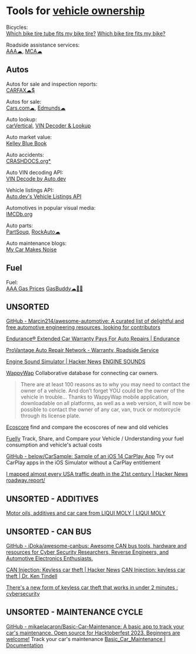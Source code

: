 
# Tools for [vehicle ownership](https://notageni.us/autos/)

Bicycles:  
[Which bike tire tube fits my bike tire?](https://explainmybike.com/tube.html)
[Which bike tire fits my bike?](https://explainmybike.com/tire.html)

Roadside assistance services:  
[AAA☁](https://www.aaa.com/),
[MCA☁](https://motorclubofamerica.com/)

## Autos

Autos for sale and inspection reports:  
[CARFAX☁$](https://www.carfax.com/)

Autos for sale:  
[Cars.com☁](https://www.cars.com/),
[Edmunds☁](https://www.edmunds.com/)

Auto lookup:  
[carVertical](https://www.carvertical.com/),
[VIN Decoder & Lookup](https://driving-tests.org/vin-decoder/)

Auto market value:  
[Kelley Blue Book](https://www.kbb.com/)

Auto accidents:  
[CRASHDOCS.org*](https://www.crashdocs.org/)

Auto VIN decoding API:  
[VIN Decode by Auto.dev](https://www.auto.dev/vin)

Vehicle listings API:  
[Auto.dev's Vehicle Listings API](https://www.auto.dev/listings)

Automotives in popular visual media:  
[IMCDb.org](https://imcdb.org/)

Auto parts:  
[PartSouq](https://partsouq.com/),
[RockAuto☁](https://www.rockauto.com/)

Auto maintenance blogs:  
[My Car Makes Noise](https://mycarmakesnoise.com/)

## Fuel

Fuel:  
[AAA Gas Prices](https://gasprices.aaa.com/)
[GasBuddy☁🍎🤖](https://www.gasbuddy.com/)

## UNSORTED

[GitHub - Marcin214/awesome-automotive: A curated list of delightful and free automotive engineering resources, looking for contributors](https://github.com/Marcin214/awesome-automotive)

[Endurance® Extended Car Warranty Pays For Auto Repairs | Endurance](https://www.endurancewarranty.com/)

[ProVantage Auto Repair Network - Warranty, Roadside Service](https://provantagenetwork.com/)

[Engine Sound Simulator | Hacker News](https://news.ycombinator.com/item?id=40861079)
[ENGINE SOUNDS](https://markeasting.github.io/engine/)

[WappyWap](https://www.wappywap.com)
Collaborative database for connecting car owners.
> There are at least 100 reasons as to why you may need to contact the owner of a vehicle. And don’t forget YOU could be the owner of the vehicle in trouble... Thanks to WappyWap mobile application, downloadable on all platforms, as well as a web version, it will now be possible to contact the owner of any car, van, truck or motorcycle through its license plate.

[Ecoscore](http://ecoscore.be/)
find and compare the ecoscores of new and old vehicles

[Fuelly](http://www.fuelly.com/)
Track, Share, and Compare your Vehicle / Understanding your fuel consumption and vehicle's actual costs

[GitHub - below/CarSample: Sample of an iOS 14 CarPlay App](https://github.com/below/CarSample)
Try out CarPlay apps in the iOS Simulator without a CarPlay entitlement

[I mapped almost every USA traffic death in the 21st century | Hacker News](https://news.ycombinator.com/item?id=41012443)
[roadway.report/](https://roadway.report/)

## UNSORTED - ADDITIVES

[Motor oils, additives and car care from LIQUI MOLY | LIQUI MOLY](https://www.liqui-moly.com/en/us/)

## UNSORTED - CAN BUS

[GitHub - iDoka/awesome-canbus: Awesome CAN bus tools, hardware and resources for Cyber Security Researchers, Reverse Engineers, and Automotive Electronics Enthusiasts.](https://github.com/iDoka/awesome-canbus)

[CAN Injection: Keyless car theft | Hacker News](https://news.ycombinator.com/item?id=35452963)
[CAN Injection: keyless car theft | Dr. Ken Tindell](https://kentindell.github.io/2023/04/03/can-injection/)

[There's a new form of keyless car theft that works in under 2 minutes : cybersecurity](https://old.reddit.com/r/cybersecurity/comments/12fws1q/theres_a_new_form_of_keyless_car_theft_that_works/)

## UNSORTED - MAINTENANCE CYCLE

[GitHub - mikaelacaron/Basic-Car-Maintenance: A basic app to track your car's maintenance. Open source for Hacktoberfest 2023. Beginners are welcome!](https://github.com/mikaelacaron/Basic-Car-Maintenance)
Track your car's maintenance
[Basic_Car_Maintenance | Documentation](https://mikaelacaron.github.io/Basic-Car-Maintenance/documentation/basic_car_maintenance/)
